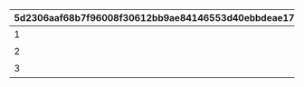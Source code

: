 |5d2306aaf68b7f96008f30612bb9ae84146553d40ebbdeae1706030908940455|ca50470486d0b8f8d58e4744f396e6a63a860b30fb3bedf08d7a4296c6c39994|25970d58c61d26b90d4ff25fff84d06312bc0186608fe5ba5d01c4a0a08dd175|b4564c0483856ecf312b67ce7d1ddc32fb5a8267f600ba8bf2337b79bb9d9c92|
| --- | --- | --- | --- |
|1|特別講座プレゼンレポート|20023105|0|
|2|メルクリウス財団活動日誌|20023111|0|
|3|ユニのメモ帳|20023115|2002301|